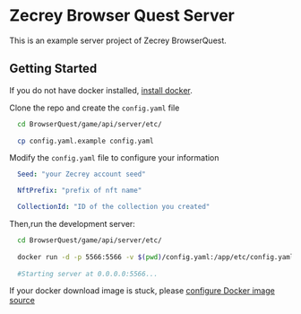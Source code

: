# Zecrey Browser Quest Server

This is an example server project of Zecrey BrowserQuest.

## Getting Started

If you do not have docker installed, [install docker](https://dockerdocs.cn/desktop/#download-and-install).


Clone the repo and create the `config.yaml` file

```bash
  cd BrowserQuest/game/api/server/etc/
  
  cp config.yaml.example config.yaml
```

Modify the `config.yaml` file to configure your information

```yaml
  Seed: "your Zecrey account seed"

  NftPrefix: "prefix of nft name"

  CollectionId: "ID of the collection you created"

```

Then,run the development server:
```bash
  cd BrowserQuest/game/api/server/etc/
  
  docker run -d -p 5566:5566 -v $(pwd)/config.yaml:/app/etc/config.yaml zecrey/browser-quest:0.0.1
  
  #Starting server at 0.0.0.0:5566...
```

If your docker download image is stuck, please [configure Docker image source](https://mirrors.ustc.edu.cn/help/dockerhub.html#linux)